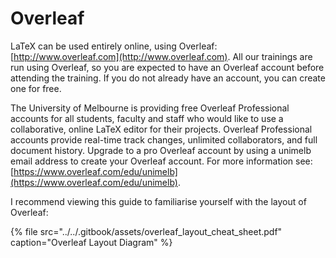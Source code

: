 # Overleaf

LaTeX can be used entirely online, using Overleaf: [http://www.overleaf.com](http://www.overleaf.com). All our trainings are run using Overleaf, so you are expected to have an Overleaf account before attending the training. If you do not already have an account, you can create one for free.

The University of Melbourne is providing free Overleaf Professional accounts for all students, faculty and staff who would like to use a collaborative, online LaTeX editor for their projects. Overleaf Professional accounts provide real-time track changes, unlimited collaborators, and full document history. Upgrade to a pro Overleaf account by using a unimelb email address to create your Overleaf account. For more information see: [https://www.overleaf.com/edu/unimelb](https://www.overleaf.com/edu/unimelb).

I recommend viewing this guide to familiarise yourself with the layout of Overleaf:

{% file src="../../.gitbook/assets/overleaf\_layout\_cheat\_sheet.pdf" caption="Overleaf Layout Diagram" %}

